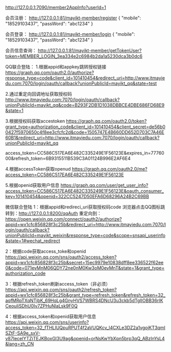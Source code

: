 http://127.0.0.1:7090/member2AppInfo?userId=1

会员注册：
http://127.0.0.1:81/mayikt-member/register
{
	"mobile": "18529103437",
	"passWord": "abc1234"
}

会员登录：
http://127.0.0.1:81/mayikt-member/login
{
	"mobile": "18529103437",
	"passWord": "abc1234"
}

会员信息查询：
http://127.0.0.1:81/mayikt-member/getTokenUser?token=MEMBER_LOGIN_3ea334e2c6984b2da1a5230dca3b0dc6


QQ联合登陆：
1.根据appid和appkey跳转授权链接
https://graph.qq.com/oauth2.0/authorize?response_type=code&client_id=101410454&redirect_uri=http://www.itmayiedu.com:7070/login/oauth/callback?unionPublicId=mayikt_qq&state=test

2.通过重定向回调地址获取授权码
http://www.itmayiedu.com:7070/login/oauth/callback?unionPublicId=mayikt_qq&code=B293F2DB1D1038DBBCE4DBE686FD68E9&state=1

3.根据授权码获取accestoken
https://graph.qq.com/oauth2.0/token?grant_type=authorization_code&client_id=101410454&client_secret=de56b00427f5970650c4f8ee3cfcfc2d&code=1505747E4B660DD652D703C7A46E60B1&redirect_uri=http://www.itmayiedu.com:7070/login/oauth/callback?unionPublicId=mayikt_qq

access_token=CC586C517EA6E482C335249E1F56123E&expires_in=7776000&refresh_token=6B9315511B539C3A01124B996E2AF6E4

4.根据accessToken获取openud
https://graph.qq.com/oauth2.0/me?access_token=CC586C517EA6E482C335249E1F56123E

5.根据openid获取用户信息
https://graph.qq.com/user/get_user_info?access_token=CC586C517EA6E482C335249E1F56123E&oauth_consumer_key=101410454&openid=322CC5247D50EFA6D68296A24B2C69BB


微信联合登陆
1：根据appid和redireci_uri获取授权码code
浏览器点击QQ图标跳转到：http://127.0.0.1:8200/qqAuth
重定向到：https://open.weixin.qq.com/connect/oauth2/authorize?appid=wx1cfc856828f3c25b&redirect_uri=http://www.itmayiedu.com:7070/login/oauth/callback?unionPublicId=mayikt_weixin&response_type=code&scope=snsapi_userinfo&state=1#wechat_redirect

2：根据code获取access_toke和openid
https://api.weixin.qq.com/sns/oauth2/access_token?appid=wx1cfc856828f3c25b&secret=15ec9979e10838dff8ee336522f62ee0&code=071evMnM06QDY72ne0nM0Kw3oM0evMnT&state=1&grant_type=authorization_code

3：根据refresh_token刷新access_token（非必须）
https://api.weixin.qq.com/sns/oauth2/refresh_token?appid=wx1cfc856828f3c25b&grant_type=refresh_token&refresh_token=32_aqfMRpTXqNTjbK_69HqLg4GnyHVS7WBRS4DNcU3u3ckb5dTgIIOBB36rIKCeouIiSDhU0Iv7ZPHuNlaLsk9F0Q

4：根据access_token和openid获取用户信息
https://api.weixin.qq.com/sns/userinfo?access_token=32_fTHLIUQpuRPUT4f2aVUQKcv_l4CXLe3DZ2a1vgojKT3qmISZtF-SA9e_sxV-v87IecelYTZjTEJKBoxGl3U9ag&openid=orNsKwYbXpn5brp3qQ_ABzInYsL4&lang=zh_CN
